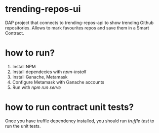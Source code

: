 # trending-repos-ui
DAP project that connects to trending-repos-api to show trending Github repositories. 
Allows to mark favourites repos and save them in a Smart Contract.

# how to run?
1. Install NPM 
2. Install dependecies with *npm-install*
3. Install Ganache, Metamask
4. Configure Metamask with Ganache accounts 
5. Run with *npm run serve*

# how to run contract unit tests?
Once you have truffle dependency installed, you should run *truffle test* to run the unit tests.

